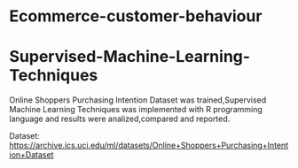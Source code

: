# Ecommerce-customer-behaviour
# Supervised-Machine-Learning-Techniques
Online Shoppers Purchasing Intention Dataset was trained,Supervised Machine Learning Techniques was implemented with R programming language and results were analized,compared and reported.

Dataset: https://archive.ics.uci.edu/ml/datasets/Online+Shoppers+Purchasing+Intention+Dataset
